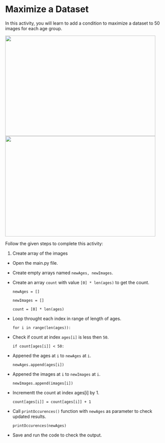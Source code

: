Maximize a Dataset
===================

In this activity, you will learn to add a condition to maximize a dataset to 50 images for each age group.

<img src= "https://media.slid.es/uploads/1525749/images/10561955/Images_Dataset.png" width = "480" height = "320">
<img src= "https://media.slid.es/uploads/1525749/images/10561958/Updated_Images.png" width = "480" height = "320">


Follow the given steps to complete this activity:

1. Create array of the images

* Open the main.py file.

* Create empty arrays named `newAges, newImages`.

* Create an array `count` with value `[0] * len(ages)` to get the count.

   `newAges = []`

   `newImages = []`

    `count = [0] * len(ages)`

* Loop throught each index in range of length of ages.

    `for i in range(len(ages)):`

* Check if count at index `ages[i]` is less then `50`.

    `if count[ages[i]] < 50:`

* Appened the ages at `i` to `newAges` at `i`.

    `newAges.append(ages[i])`

* Appened the images at `i` to `newImages` at `i`.

    `newImages.append(images[i])`

* Incrementt the count at index ages[i] by 1.

    `count[ages[i]] = count[ages[i]] + 1`

* Call `printOccurences()` function with `newAges` as parameter to check updated results.

    `printOccurences(newAges)`

* Save and run the code to check the output.
